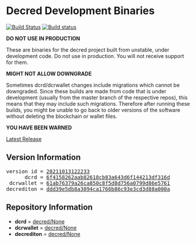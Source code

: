 
# Decred Development Binaries

[![Build Status](https://travis-ci.org/matheusd/decred-weekly-builds.svg?branch=v20211013122233)](https://travis-ci.org/matheusd/decred-weekly-builds) [![Build status](https://ci.appveyor.com/api/projects/status/hncgrnv0xuqb6s3c/branch/master?svg=true)](https://ci.appveyor.com/project/matheusd/decred-weekly-builds/branch/master)


**DO NOT USE IN PRODUCTION**

These are binaries for the decred project built from unstable, under development
code. Do not use in production. You will not receive support for them.

**MIGHT NOT ALLOW DOWNGRADE**

Sometimes dcrd/dcrwallet changes include migrations which cannot be downgraded.
Since these builds are made from code that is under development (usually from
the master branch of the respective repos), this means that they may include such
migrations. Therefore after running these builds, you might be unable to go back
to older versions of the software without deleting the blockchain or wallet
files.

**YOU HAVE BEEN WARNED**

[Latest Release](https://github.com/matheusd/decred-weekly-builds/releases/latest)

## Version Information

<pre>
version id = <a href="https://github.com/matheusd/decred-weekly-builds/releases/tag/v20211013122233">20211013122233</a>
      dcrd = <a href="https://github.com/decred/dcrd/commits/6f4158262aab82618cb83a643d6f144213df316d">6f4158262aab82618cb83a643d6f144213df316d</a>
 dcrwallet = <a href="https://github.com/decred/dcrwallet/commits/61ab76379a26ca850c8f5d8d756a0799d86e5761">61ab76379a26ca850c8f5d8d756a0799d86e5761</a>
decrediton = <a href="https://github.com/decred/decrediton/commits/ddd39e5db8a3094ca1766b86c93e3cd3d88a000a">ddd39e5db8a3094ca1766b86c93e3cd3d88a000a</a>
</pre>

## Repository Information

- **dcrd** = [decred/None](https://github.com/decred/dcrd)
- **dcrwallet** = [decred/None](https://github.com/decred/dcrwallet)
- **decrediton** = [decred/None](https://github.com/decred/decrediton)


